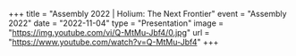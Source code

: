 +++
title = "Assembly 2022 | Holium: The Next Frontier"
event = "Assembly 2022"
date = "2022-11-04"
type = "Presentation"
image = "https://img.youtube.com/vi/Q-MtMu-Jbf4/0.jpg"
url = "https://www.youtube.com/watch?v=Q-MtMu-Jbf4"
+++